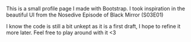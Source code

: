 

This is a small profile page I made with Bootstrap. I took inspiration in the beautiful UI from the Nosedive Episode of Black Mirror (S03E01)

I know the code is still a bit unkept as it is a first draft, I hope to refine it more later. Feel free to play around with it <3